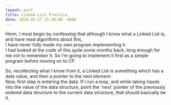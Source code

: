 ```yaml
---
layout: post
title: Linked List Practice
date: 2018-02-27 15:30:00 -0600
---
```


Hmm, I must begin by confessing that although I know what a Linked List is, and have read algorithms about this,  
I have never fully made my own program implementing it.  
I had looked at the code of this quite some months back, long enough for me not to remember it. So I'm going to implement it first as a simple
program before moving on to CP.

So, recollecting what I know from it, a Linked List is something which has a data value, and then a pointer to the next element.  
Now, first step is entering the data. If I run a loop, and while taking inputs into the value of the data structure, point the 'next' pointer of the
previously entered data structure to the current data structure, that should basically be it.
